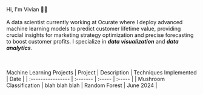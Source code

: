 <p> Hi, I'm Vivian 👋🏻
<br>
<br>
A data scientist currently working at Ocurate where I deploy advanced machine learning models to
predict customer lifetime value,
providing crucial insights for marketing strategy optimization and precise forecasting to boost
customer profits. I specialize in
<i><b>data visualization</b></i> and <i><b>data analytics</b></i>.

<br><br>
Machine Learning Projects
| Project           | Description | Techniques Implemented | Date |
| :---------------- | :------- | :----- | :----- |
| Mushroom Classification  |   blah blah blah   | Random Forest | June 2024 |